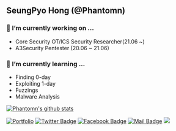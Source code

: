 ## SeungPyo Hong (@Phantomn)

### 🔭 I’m currently working on ...
  - Core Security OT/ICS Security Researcher(21.06 ~)
  - A3Security Pentester (20.06 ~ 21.06)
### 🌱 I’m currently learning ...
  - Finding 0-day
  - Exploiting 1-day
  - Fuzzings
  - Malware Analysis

[![Phantomn's github stats](https://github-readme-stats.vercel.app/api?username=Phantomn)](https://github.com/anuraghazra/github-readme-stats)


[![Portfolio](https://img.shields.io/badge/-Portfolio-black?style=flat-square&logo=github&link=https://nt.ph4nt0m.xyz/)](https://nt.ph4nt0m.xyz/)
[![Twitter Badge](https://img.shields.io/badge/-@Ph4nt0mm-1ca0f1?style=flat-square&labelColor=1ca0f1&logo=twitter&logoColor=white&link=https://twitter.com/Ph4nt0mm)](https://twitter.com/Ph4nt0mm)
[![Facebook Badge](https://img.shields.io/badge/facebook-1877f2?style=flat-square&logo=facebook&logoColor=white&link=https://www.facebook.com/Ph4ntomn)](https://www.facebook.com/Ph4ntomn)
[![Mail Badge](https://img.shields.io/badge/Contact-newbiepwner%40kakao.com-blue?style=flat-square)](mailto:newbiepwner@kakao.com)
![](https://github-profile-trophy.vercel.app/?username=phantomn&column=7&margin-w=15&margin-h=15)


<!--
**Phantomn/Phantomn** is a ✨ _special_ ✨ repository because its `README.md` (this file) appears on your GitHub profile.

Here are some ideas to get you started:

- 🔭 I’m currently working on ...
  - Vulnerability research
- 🌱 I’m currently learning ...
  - Finding 0-day
  - Exploiting 1-day
  - Fuzzings
  - OS architectures
  - Programming language
    - Golang
- 👯 I’m looking to collaborate on ...
- 🤔 I’m looking for help with ...
- 💬 Ask me about ...
- 📫 How to reach me: ...
  - Facebook: [https://www.facebook.com/Phantomn.pwn](https://www.facebook.com/Phantomn.pwn)
  - Twitter: [https://twitter.com/Phantomn_pwn](https://twitter.com/Phantomn_pwn)
- 😄 Pronouns: ...
- ⚡ Fun fact: ...
-->
